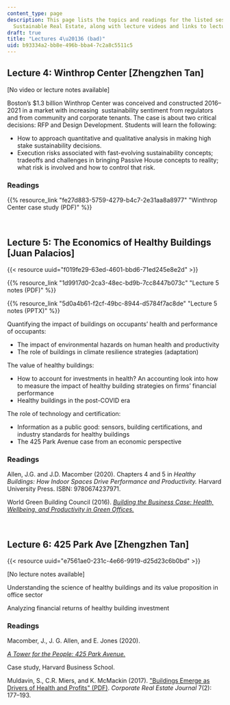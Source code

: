 ```yaml
---
content_type: page
description: This page lists the topics and readings for the listed sessions of 11.350
  Sustainable Real Estate, along with lecture videos and links to lecture slides.
draft: true
title: "Lectures 4\u20136 (bad)"
uid: b93334a2-bb8e-496b-bba4-7c2a8c5511c5
---
```

## Lecture 4: Winthrop Center \[Zhengzhen Tan\]

\[No video or lecture notes available\]

Boston’s $1.3 billion Winthrop Center was conceived and constructed 2016–2021 in a market with increasing  sustainability sentiment from regulators and from community and corporate tenants. The case is about two critical decisions: RFP and Design Development. Students will learn the following:  

- How to approach quantitative and qualitative analysis in making high stake sustainability decisions.  
- Execution risks associated with fast-evolving sustainability concepts; tradeoffs and challenges in bringing Passive House concepts to reality; what risk is involved and how to control that risk.  

### Readings

{{% resource_link "fe27d883-5759-4279-b4c7-2e31aa8a8977" "Winthrop Center case study (PDF)" %}}

 

## Lecture 5: The Economics of Healthy Buildings \[Juan Palacios\]

{{< resource uuid="f019fe29-63ed-4601-bbd6-71ed245e8e2d" >}}

{{% resource_link "1d9917d0-2ca3-48ec-bd9b-7cc8447b073c" "Lecture 5 notes (PDF)" %}}

{{% resource_link "5d0a4b61-f2cf-49bc-8944-d5784f7ac8de" "Lecture 5 notes (PPTX)" %}}

Quantifying the impact of buildings on occupants’ health and performance of occupants:  

- The impact of environmental hazards on human health and productivity  
- The role of buildings in climate resilience strategies (adaptation)  

The value of healthy buildings:  

- How to account for investments in health? An accounting look into how to measure the impact of healthy building strategies on firms’ financial performance  
- Healthy buildings in the post-COVID era  

The role of technology and certification:  

- Information as a public good: sensors, building certifications, and industry standards for healthy buildings  
- The 425 Park Avenue case from an economic perspective

### Readings

Allen, J.G. and J.D. Macomber (2020). Chapters 4 and 5 in *Healthy Buildings: How Indoor Spaces Drive Performance and Productivity.* Harvard University Press. ISBN: 9780674237971.

World Green Building Council (2016). [*Building the Business Case: Health, Wellbeing, and Productivity in Green Offices.*](https://worldgbc.org/article/building-the-business-case-health-wellbeing-and-productivity-in-green-offices/)

 

## Lecture 6: 425 Park Ave \[Zhengzhen Tan\] 

{{< resource uuid="e7561ae0-231c-4e66-9919-d25d23c6b0bd" >}}

\[No lecture notes available\]

Understanding the science of healthy buildings and its value proposition in office sector  

Analyzing financial returns of healthy building investment

### Readings

Macomber, J., J. G. Allen, and E. Jones (2020).

[*A Tower for the People: 425 Park Avenue.*](https://www.hbs.edu/faculty/Pages/item.aspx?num=57814)

Case study, Harvard Business School.

Muldavin, S., C.R. Miers, and K. McMackin (2017). ["Buildings Emerge as Drivers of Health and Profits" (PDF)](https://www.muldavin.com/wp-content/uploads/2018/03/Buildings-Emerge-as-Drivers-of-Health-Profits_Muldavin_Corp-RE-Journal_Dec-2017-1.pdf). *Corporate Real Estate Journal* 7(2): 177–193.